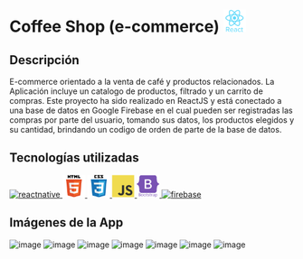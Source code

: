 # Coffee Shop (e-commerce) <a href="https://www.w3.org/react/" target="_blank" rel="noreferrer"> <img src="https://raw.githubusercontent.com/devicons/devicon/master/icons/react/react-original-wordmark.svg" alt="react" width="40" height="40"/> </a>

## Descripción

E-commerce orientado a la venta de café y productos relacionados. La Aplicación incluye un catalogo de productos, filtrado y un carrito de compras. Este proyecto ha sido realizado en ReactJS y está conectado a una base de datos en Google Firebase en el cual pueden ser registradas las compras por parte del usuario, tomando sus datos, los productos elegidos y su cantidad, brindando un codigo de orden de parte de la base de datos.

## Tecnologías utilizadas
<a href="https://www.w3.org/react/" target="_blank" rel="noreferrer"> <img src="https://reactnative.dev/img/header_logo.svg" alt="reactnative" width="40" height="40"/> </a> <a href="https://www.w3.org/html/" target="_blank" rel="noreferrer"> <img src="https://raw.githubusercontent.com/devicons/devicon/master/icons/html5/html5-original-wordmark.svg" alt="html5" width="40" height="40"/> </a> <a href="https://www.w3schools.com/css/" target="_blank" rel="noreferrer"> <img src="https://raw.githubusercontent.com/devicons/devicon/master/icons/css3/css3-original-wordmark.svg" alt="css3" width="40" height="40"/> </a> <a href="https://developer.mozilla.org/en-US/docs/Web/JavaScript" target="_blank" rel="noreferrer"> <img src="https://raw.githubusercontent.com/devicons/devicon/master/icons/javascript/javascript-original.svg" alt="javascript" width="40" height="40"/> </a> <a href="https://getbootstrap.com" target="_blank" rel="noreferrer"> <img src="https://raw.githubusercontent.com/devicons/devicon/master/icons/bootstrap/bootstrap-plain-wordmark.svg" alt="bootstrap" width="40" height="40"/> </a> <a href="https://firebase.google.com/" target="_blank" rel="noreferrer"> <img src="https://www.vectorlogo.zone/logos/firebase/firebase-icon.svg" alt="firebase" width="40" height="40"/> </a>

## Imágenes de la App
![image](https://user-images.githubusercontent.com/90013852/175190609-17436e77-e49f-4a66-938d-10eb889689d3.png)
![image](https://user-images.githubusercontent.com/90013852/175190676-9f81775d-1546-4465-bd6c-1df98682de59.png)
![image](https://user-images.githubusercontent.com/90013852/175190705-a3cd6249-660b-4f10-8730-5950f71915a2.png)
![image](https://user-images.githubusercontent.com/90013852/175190766-9921a7c0-a3be-4c08-817a-d95ec18da388.png)
![image](https://user-images.githubusercontent.com/90013852/175190856-6d377d05-42a5-4a9c-8e58-400e9ce501d7.png)
![image](https://user-images.githubusercontent.com/90013852/175190944-40859142-51cb-401f-ba28-e1570055cf83.png)
![image](https://user-images.githubusercontent.com/90013852/175190975-ab3e37fc-1aea-4cc3-80d7-92c22078d68d.png)
